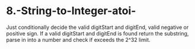 # 8.-String-to-Integer-atoi-

Just conditionally decide the valid digitStart and digitEnd, valid negative or positive sign.
If a valid digitStart and digitEnd is found return the substring, parse in into a number and check if exceeds the 2^32 limit.